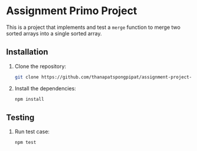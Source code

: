 # Assignment Primo Project

This is a project that implements and test a `merge` function to merge two sorted arrays into a single sorted array.


## Installation

1. Clone the repository:
   ```bash
   git clone https://github.com/thanapatspongpipat/assignment-project-primo.git

2. Install the dependencies:
     ```bash
     npm install

## Testing

1. Run test case:
     ```bash
     npm test
